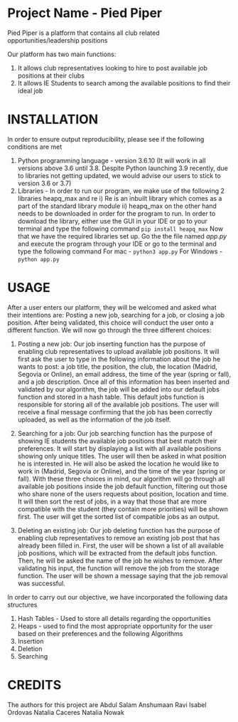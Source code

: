 # Project Name - Pied Piper 
Pied Piper is a platform that contains all club related opportunities/leadership positions 

Our platform has two main functions:
1. It allows club representatives looking to hire to post available job positions at their clubs
2. It allows IE Students to search among the available positions to find their ideal job



# INSTALLATION
In order to ensure output reproducibility, please see if the following conditions are met 
  1. Python programming language - version 3.6.10 (It will work in all versions above 3.6 until 3.8. Despite Python launching 3.9 recently, due to libraries not getting updated, we would advise our users to stick to version 3.6 or 3.7) 
  2. Libraries - In order to run our program, we make use of the following 2 libraries heapq_max and re
    i) Re is an inbuilt library which comes as a part of the standard library module 
    ii) heapq_max on the other hand needs to be downloaded in order for the program to run. 
    In order to download the library, either use the GUI in your IDE or go to your terminal and type the following command 
    ```
    pip install heapq_max
    ```
  Now that we have the required libraries set up. Go the the file named $app.py$ and execute the program through your IDE or go to the terminal and type the following command 
  For mac - ```python3 app.py```
  For Windows - ```python app.py```

# USAGE
After a user enters our platform, they will be welcomed and asked what their intentions are: Posting a new job, searching for a job, or closing a job position.
After being validated, this choice will conduct the user onto a different function. We will now go through the three different choices:

1. Posting a new job:
Our job inserting function has the purpose of enabling club representatives to upload available job positions.
It will first ask the user to type in the following information about the job he wants to post: 
a job title, the position, the club, the location (Madrid, Segovia or Online), an email address, the time of the year (spring or fall), and a job description.
Once all of this information has been inserted and validated by our algorithm, the job will be added into our default jobs function and stored in a hash table.
This default jobs function is responsible for storing all of the available job positions.
The user will receive a final message confirming that the job has been correctly uploaded, as well as the information of the job itself.

2. Searching for a job:
Our job searching function has the purpose of showing IE students the available job positions that best match their preferences.
It will start by displaying a list with all available positions showing only unique titles. 
The user will then be asked in what position he is interested in.
He will also be asked the location he would like to work in (Madrid, Segovia or Online), and the time of the year (spring or fall).
With these three choices in mind, our algorithm will go through all available job positions inside the job default function, filtering out those who share none of the users requests about position, location and time.
It will then sort the rest of jobs, in a way that those that are more compatible with the student (they contain more priorities) will be shown first.
The user will get the sorted list of compatible jobs as an output.

3. Deleting an existing job:
Our job deleting function has the purpose of enabling club representatives to remove an existing job post that has already been filled in.
First, the user will be shown a list of all available job positions, which will be extracted from the default jobs function.
Then, he will be asked the name of the job he wishes to remove.
After validating his input, the function will remove the job from the storage function.
The user will be shown a message saying that the job removal was successful.

In order to carry out our objective, we have incorporated the following data structures 
  1. Hash Tables - Used to store all details regarding the opportunities 
  2. Heaps - used to find the most appropriate opportunity for the user based on their preferences
and the following Algorithms 
  1. Insertion 
  2. Deletion 
  3. Searching 


# CREDITS
The authors for this project are 
Abdul Salam
Anshumaan Ravi
Isabel Ordovas
Natalia Caceres 
Natalia Nowak 





